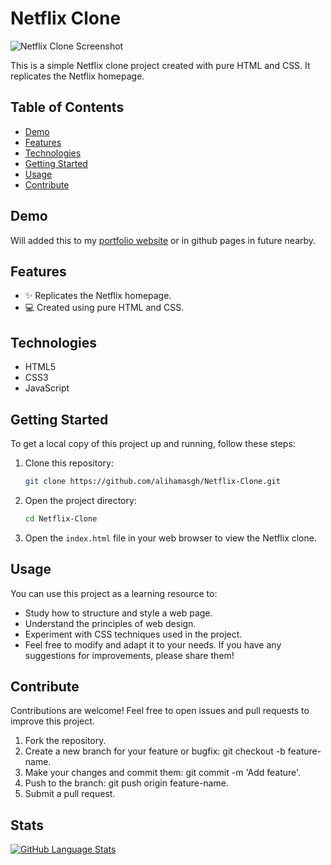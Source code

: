 # Netflix Clone

![Netflix Clone Screenshot](/Images/Netflix%20Homepage.png)

This is a simple Netflix clone project created with pure HTML and CSS. It replicates the Netflix homepage.

## Table of Contents

- [Demo](#demo)
- [Features](#features)
- [Technologies](#technologies)
- [Getting Started](#getting-started)
- [Usage](#usage)
- [Contribute](#contribute)

## Demo

<!-- You can see a live demo of this project [here](https://your-demo-link.com). -->

Will added this to my [portfolio website](https://alihamas.com) or in github pages in future nearby.

## Features

- ✨ Replicates the Netflix homepage.
- 💻 Created using pure HTML and CSS.

## Technologies

- HTML5
- CSS3
- JavaScript

## Getting Started

To get a local copy of this project up and running, follow these steps:

1. Clone this repository:

   ```bash
   git clone https://github.com/alihamasgh/Netflix-Clone.git
   ```

2. Open the project directory:

   ```bash
   cd Netflix-Clone
   ```

3. Open the `index.html` file in your web browser to view the Netflix clone.

## Usage

You can use this project as a learning resource to:

- Study how to structure and style a web page.
- Understand the principles of web design.
- Experiment with CSS techniques used in the project.
- Feel free to modify and adapt it to your needs. If you have any suggestions for improvements, please share them!

## Contribute

Contributions are welcome! Feel free to open issues and pull requests to improve this project.

1. Fork the repository.
2. Create a new branch for your feature or bugfix: git checkout -b feature-name.
3. Make your changes and commit them: git commit -m 'Add feature'.
4. Push to the branch: git push origin feature-name.
5. Submit a pull request.

## Stats

[![GitHub Language Stats](https://github-readme-stats.vercel.app/api/top-langs/?username=alihamasgh&layout=compact)](https://github.com/alihamasgh/Netflix-Clone)
